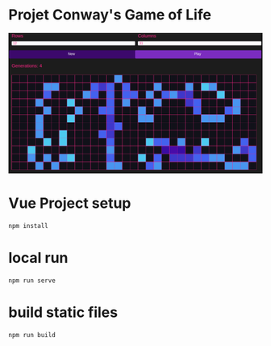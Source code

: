 # Projet Conway's Game of Life


![screenshot](https://github.com/zokis/game-of-life-vue/blob/main/screenshot.png?raw=true)

# Vue Project setup

```
npm install
```

# local run
```
npm run serve
```

# build static files
```
npm run build
```